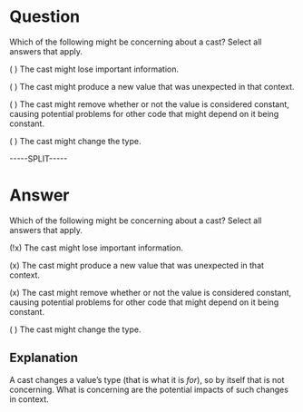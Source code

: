 # Question

Which of the following might be concerning about a cast? Select all answers that apply.

( ) The cast might lose important information.

( ) The cast might produce a new value that was unexpected in that context.

( ) The cast might remove whether or not the value is considered constant, causing potential problems for other code that might depend on it being constant.

( ) The cast might change the type.

-----SPLIT-----

# Answer

Which of the following might be concerning about a cast? Select all answers that apply.

(!x) The cast might lose important information.

(x) The cast might produce a new value that was unexpected in that context.

(x) The cast might remove whether or not the value is considered constant, causing potential problems for other code that might depend on it being constant.

( ) The cast might change the type.

## Explanation

A cast changes a value’s type (that is what it is *for*), so by itself that is not concerning. What is concerning are the potential impacts of such changes in context.

